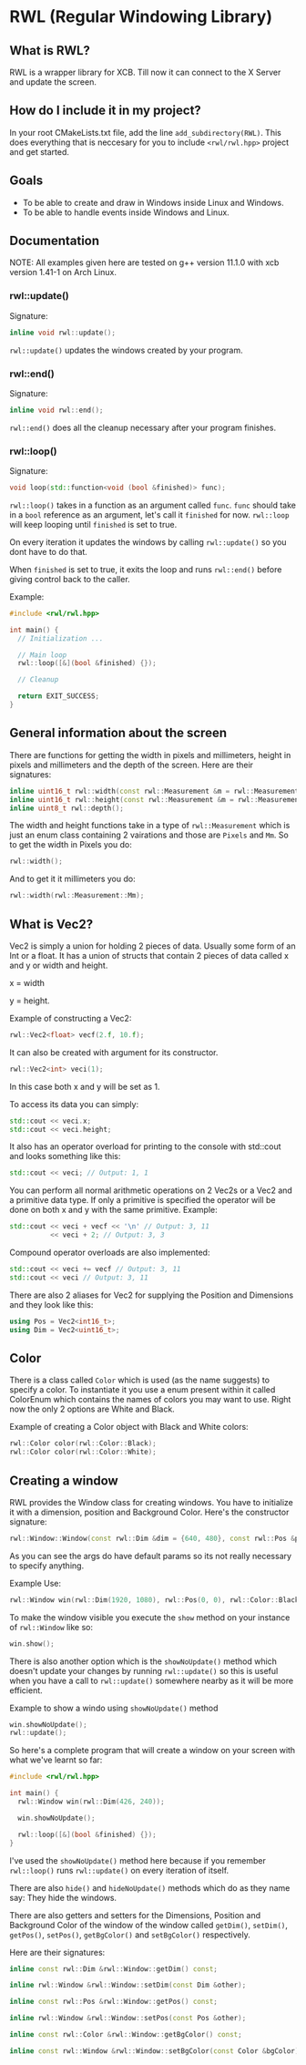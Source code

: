 # RWL (Regular Windowing Library)

## What is RWL?

RWL is a wrapper library for XCB. Till now it can connect to the X Server and update the screen.

## How do I include it in my project?

In your root CMakeLists.txt file, add the line `add_subdirectory(RWL)`. This does everything that is neccesary for you to include `<rwl/rwl.hpp>` project and get started.

## Goals

* To be able to create and draw in Windows inside Linux and Windows.
* To be able to handle events inside Windows and Linux.

## Documentation

NOTE: All examples given here are tested on g++ version 11.1.0 with xcb version 1.41-1 on Arch Linux.

### rwl::update()

Signature:

```C++
inline void rwl::update();
```

`rwl::update()` updates the windows created by your program.

### rwl::end()

Signature:

```C++
inline void rwl::end();
```

`rwl::end()` does all the cleanup necessary after your program finishes.

### rwl::loop()

Signature:

```C++
void loop(std::function<void (bool &finished)> func);
```

`rwl::loop()` takes in a function as an argument called `func`. `func` should take in a `bool` reference as an argument, let's call it `finished` for now. `rwl::loop` will keep looping until `finished` is set to true.

On every iteration it updates the windows by calling `rwl::update()` so you dont have to do that.

When `finished` is set to true, it exits the loop and runs `rwl::end()` before giving control back to the caller.

Example:

```C++
#include <rwl/rwl.hpp>

int main() {
  // Initialization ...

  // Main loop
  rwl::loop([&](bool &finished) {});

  // Cleanup

  return EXIT_SUCCESS;
}
```

## General information about the screen

There are functions for getting the width in pixels and millimeters, height in pixels and millimeters and the depth of the screen. Here are their signatures:

```C++
inline uint16_t rwl::width(const rwl::Measurement &m = rwl::Measurement::Pixels);
inline uint16_t rwl::height(const rwl::Measurement &m = rwl::Measurement::Pixels);
inline uint8_t rwl::depth();
```

The width and height functions take in a type of `rwl::Measurement` which is just an enum class containing 2 vairations and those are `Pixels` and `Mm`. So to get the width in Pixels you do:

```C++
rwl::width();
```

And to get it it millimeters you do:

```C++
rwl::width(rwl::Measurement::Mm);
```

## What is Vec2?

Vec2 is simply a union for holding 2 pieces of data. Usually some form of an Int or a float. It has a union of structs that contain 2 pieces of data called x and y or width and height.

x = width

y = height.

Example of constructing a Vec2:

```C++
rwl::Vec2<float> vecf(2.f, 10.f);
```

It can also be created with argument for its constructor.

```C++
rwl::Vec2<int> veci(1);
```

In this case both x and y will be set as 1.

To access its data you can simply:

```C++
std::cout << veci.x;
std::cout << veci.height;
```

It also has an operator overload for printing to the console with std::cout and looks something like this:

```C++
std::cout << veci; // Output: 1, 1
```

You can perform all normal arithmetic operations on 2 Vec2s or a Vec2 and a primitive data type. If only a primitive is specified the operator will be done on both x and y with the same primitive.
Example:

```C++
std::cout << veci + vecf << '\n' // Output: 3, 11
          << veci + 2; // Output: 3, 3
```

Compound operator overloads are also implemented:

```C++
std::cout << veci += vecf // Output: 3, 11
std::cout << veci // Output: 3, 11
```

There are also 2 aliases for Vec2 for supplying the Position and Dimensions and they look like this:

```C++
using Pos = Vec2<int16_t>;
using Dim = Vec2<uint16_t>;
```

## Color

There is a class called `Color` which is used (as the name suggests) to specify a color. To instantiate it you use a enum present within it called ColorEnum which contains the names of colors you may want to use. Right now the only 2 options are White and Black.

Example of creating a Color object with Black and White colors:

```C++
rwl::Color color(rwl::Color::Black);
rwl::Color color(rwl::Color::White);
```

## Creating a window

RWL provides the Window class for creating windows. You have to initialize it with a dimension, position and Background Color. Here's the constructor signature:

```C++
rwl::Window::Window(const rwl::Dim &dim = {640, 480}, const rwl::Pos &pos = {0, 0}, const Color &bgColor = Color::White);
```

As you can see the args do have default params so its not really necessary to specify anything.

Example Use:

```C++
rwl::Window win(rwl::Dim(1920, 1080), rwl::Pos(0, 0), rwl::Color::Black);
```

To make the window visible you execute the `show` method on your instance of `rwl::Window` like so:

```C++
win.show();
```

There is also another option which is the `showNoUpdate()` method which doesn't update your changes by running `rwl::update()` so this is useful when you have a call to `rwl::update()` somewhere nearby as it will be more efficient.

Example to show a windo using `showNoUpdate()` method

```C++
win.showNoUpdate();
rwl::update();
```

So here's a complete program that will create a window on your screen with what we've learnt so far:

```C++
#include <rwl/rwl.hpp>

int main() {
  rwl::Window win(rwl::Dim(426, 240));

  win.showNoUpdate();

  rwl::loop([&](bool &finished) {});
}
```

I've used the `showNoUpdate()` method here because if you remember `rwl::loop()` runs `rwl::update()` on every iteration of itself.

There are also `hide()` and `hideNoUpdate()` methods which do as they name say: They hide the windows.

There are also getters and setters for the Dimensions, Position and Background Color of the window of the window called `getDim()`, `setDim()`, `getPos()`, `setPos()`, `getBgColor()` and `setBgColor()` respectively.

Here are their signatures:

```C++
inline const rwl::Dim &rwl::Window::getDim() const;

inline rwl::Window &rwl::Window::setDim(const Dim &other);

inline const rwl::Pos &rwl::Window::getPos() const;

inline rwl::Window &rwl::Window::setPos(const Pos &other);

inline const rwl::Color &rwl::Window::getBgColor() const;

inline const rwl::Window &rwl::Window::setBgColor(const Color &bgColor);
```
